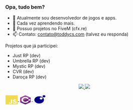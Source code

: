 ### Opa, tudo bem?


- 🔭 Atualmente sou desenvolvedor de jogos e apps.
- 🌱 Cada vez aprendendo mais.
- 👯 Possuo projetos no FiveM (cfx.re)
- 📫 Contato: contato@toddycs.com (talvez eu responda)


Projetos que já participei:

- Just RP (dev)
- Umbrella RP (dev)
- Mystic RP (dev) 
- CVR (dev)
- Daroça RP (dev)


<div align="center">
  <a href="https://github.com/toddycs">
  <img height="180em" src="https://github-readme-stats.vercel.app/api?username=toddycs&show_icons=true&theme=dark&include_all_commits=true&count_private=true"/>
  <img height="180em" src="https://github-readme-stats.vercel.app/api/top-langs/?username=toddycs&layout=compact&langs_count=7&theme=dark"/>
</div>

<div style="display: inline_block"><br>
  <img align="center" alt="JavascriptIcon" height="30" width="40" src="https://raw.githubusercontent.com/devicons/devicon/master/icons/javascript/javascript-plain.svg">
  <img align="center" alt="CsharpIcon" height="30" width="40" src="https://raw.githubusercontent.com/devicons/devicon/master/icons/csharp/csharp-original.svg">
  <img align="center" alt="LuaIcon" height="30" width="40" src="https://raw.githubusercontent.com/devicons/devicon/master/icons/lua/lua-original.svg">
</div>
